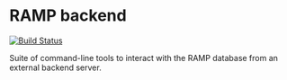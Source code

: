 # RAMP backend

[![Build Status](https://travis-ci.org/paris-saclay-cds/ramp-backend.svg?branch=master)](https://travis-ci.org/paris-saclay-cds/ramp-backend)

Suite of command-line tools to interact with the RAMP database from an external backend server.
